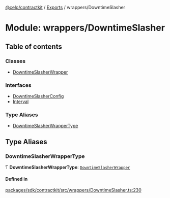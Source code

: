 [@celo/contractkit](../README.md) / [Exports](../modules.md) / wrappers/DowntimeSlasher

# Module: wrappers/DowntimeSlasher

## Table of contents

### Classes

- [DowntimeSlasherWrapper](../classes/wrappers_DowntimeSlasher.DowntimeSlasherWrapper.md)

### Interfaces

- [DowntimeSlasherConfig](../interfaces/wrappers_DowntimeSlasher.DowntimeSlasherConfig.md)
- [Interval](../interfaces/wrappers_DowntimeSlasher.Interval.md)

### Type Aliases

- [DowntimeSlasherWrapperType](wrappers_DowntimeSlasher.md#downtimeslasherwrappertype)

## Type Aliases

### DowntimeSlasherWrapperType

Ƭ **DowntimeSlasherWrapperType**: [`DowntimeSlasherWrapper`](../classes/wrappers_DowntimeSlasher.DowntimeSlasherWrapper.md)

#### Defined in

[packages/sdk/contractkit/src/wrappers/DowntimeSlasher.ts:230](https://github.com/celo-org/developer-tooling/blob/master/packages/sdk/contractkit/src/wrappers/DowntimeSlasher.ts#L230)

